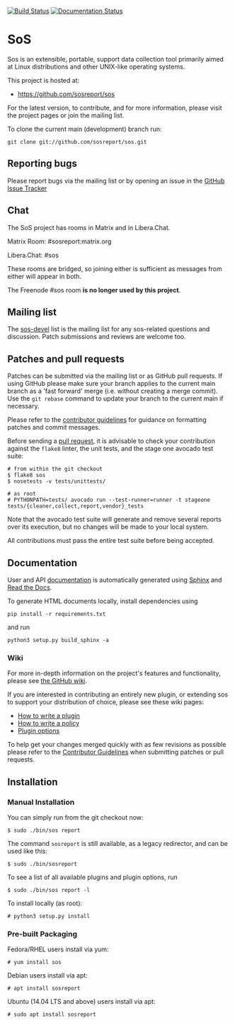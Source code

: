 [![Build Status](https://api.cirrus-ci.com/github/sosreport/sos.svg?branch=main)](https://cirrus-ci.com/github/sosreport/sos) [![Documentation Status](https://readthedocs.org/projects/sos/badge/?version=main)](https://sos.readthedocs.io/en/main/?badge=main)

# SoS

Sos is an extensible, portable, support data collection tool primarily
aimed at Linux distributions and other UNIX-like operating systems.

This project is hosted at:

  * https://github.com/sosreport/sos

For the latest version, to contribute, and for more information, please visit
the project pages or join the mailing list.

To clone the current main (development) branch run:

```
git clone git://github.com/sosreport/sos.git
```

## Reporting bugs

Please report bugs via the mailing list or by opening an issue in the [GitHub
Issue Tracker][5]

## Chat

The SoS project has rooms in Matrix and in Libera.Chat.

Matrix Room: #sosreport:matrix.org

Libera.Chat: #sos

These rooms are bridged, so joining either is sufficient as messages from either will
appear in both.

The Freenode #sos room **is no longer used by this project**.

## Mailing list

The [sos-devel][4] list is the mailing list for any sos-related questions and
discussion. Patch submissions and reviews are welcome too.

## Patches and pull requests

Patches can be submitted via the mailing list or as GitHub pull requests. If
using GitHub please make sure your branch applies to the current main branch as a
'fast forward' merge (i.e. without creating a merge commit). Use the `git
rebase` command to update your branch to the current main if necessary.

Please refer to the [contributor guidelines][0] for guidance on formatting
patches and commit messages.

Before sending a [pull request][0], it is advisable to check your contribution
against the `flake8` linter, the unit tests, and the stage one avocado test suite:

```
# from within the git checkout
$ flake8 sos
$ nosetests -v tests/unittests/

# as root
# PYTHONPATH=tests/ avocado run --test-runner=runner -t stageone tests/{cleaner,collect,report,vendor}_tests
```

Note that the avocado test suite will generate and remove several reports over its
execution, but no changes will be made to your local system.

All contributions must pass the entire test suite before being accepted.

## Documentation

User and API [documentation][6] is automatically generated using [Sphinx][7]
and [Read the Docs][8].

To generate HTML documents locally, install dependencies using

```
pip install -r requirements.txt
```

and run

```
python3 setup.py build_sphinx -a
```


### Wiki

For more in-depth information on the project's features and functionality, please
see [the GitHub wiki][9].

If you are interested in contributing an entirely new plugin, or extending sos to
support your distribution of choice, please see these wiki pages:

* [How to write a plugin][1]
* [How to write a policy][2]
* [Plugin options][3]

To help get your changes merged quickly with as few revisions as possible
please refer to the [Contributor Guidelines][0] when submitting patches or
pull requests.

## Installation

### Manual Installation

You can simply run from the git checkout now:
```
$ sudo ./bin/sos report 
```
The command `sosreport` is still available, as a legacy redirector,
and can be used like this:
```
$ sudo ./bin/sosreport 
```

To see a list of all available plugins and plugin options, run
```
$ sudo ./bin/sos report -l
```


To install locally (as root):
```
# python3 setup.py install
```


### Pre-built Packaging

Fedora/RHEL users install via yum:

```
# yum install sos
```

Debian users install via apt:

```
# apt install sosreport
```


Ubuntu (14.04 LTS and above) users install via apt:

```
# sudo apt install sosreport
```

 [0]: https://github.com/sosreport/sos/wiki/Contribution-Guidelines
 [1]: https://github.com/sosreport/sos/wiki/How-to-Write-a-Plugin
 [2]: https://github.com/sosreport/sos/wiki/How-to-Write-a-Policy
 [3]: https://github.com/sosreport/sos/wiki/Plugin-options
 [4]: https://www.redhat.com/mailman/listinfo/sos-devel
 [5]: https://github.com/sosreport/sos/issues?state=open
 [6]: https://sos.readthedocs.org/
 [7]: https://www.sphinx-doc.org/
 [8]: https://www.readthedocs.org/
 [9]: https://github.com/sosreport/sos/wiki

